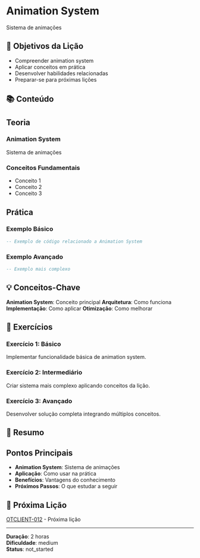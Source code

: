 
# Animation System

Sistema de animações

## 🎯 Objetivos da Lição

- Compreender animation system
- Aplicar conceitos em prática
- Desenvolver habilidades relacionadas
- Preparar-se para próximas lições

## 📚 Conteúdo


## Teoria

### Animation System
Sistema de animações

### Conceitos Fundamentais
- Conceito 1
- Conceito 2
- Conceito 3

## Prática

### Exemplo Básico
```lua
-- Exemplo de código relacionado a Animation System
```

### Exemplo Avançado
```lua
-- Exemplo mais complexo
```


## 💡 Conceitos-Chave

**Animation System**: Conceito principal
**Arquitetura**: Como funciona
**Implementação**: Como aplicar
**Otimização**: Como melhorar

## 🧪 Exercícios


### Exercício 1: Básico
Implementar funcionalidade básica de animation system.

### Exercício 2: Intermediário
Criar sistema mais complexo aplicando conceitos da lição.

### Exercício 3: Avançado
Desenvolver solução completa integrando múltiplos conceitos.


## 📝 Resumo


## Pontos Principais

- **Animation System**: Sistema de animações
- **Aplicação**: Como usar na prática
- **Benefícios**: Vantagens do conhecimento
- **Próximos Passos**: O que estudar a seguir


## 🔗 Próxima Lição

[OTCLIENT-012](OTCLIENT-012.md) - Próxima lição

---

**Duração**: 2 horas  
**Dificuldade**: medium  
**Status**: not_started
